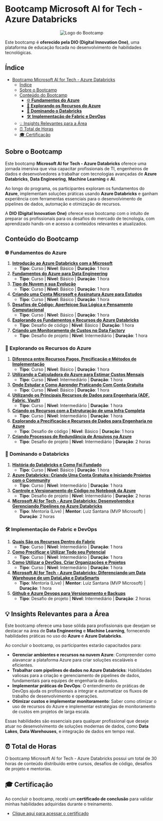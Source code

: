 # Bootcamp Microsoft AI for Tech - Azure Databricks

<p align="center">
  <img src="https://assets.dio.me/RtclCJyI1kOiDBZ2KRz2NY8FnrNxkDf-3kWtNSccPpg/f:webp/h:120/q:80/L3RyYWNrcy8xMjAwOWM2NS0zNWY4LTQ3ZjgtODFjYS1jMmQyZjZkYzgyZmUucG5n" alt="Logo do Bootcamp" />
</p>

Este bootcamp é **oferecido pela DIO (Digital Innovation One)**, uma plataforma de educação focada no desenvolvimento de habilidades tecnológicas.

## Índice

- [Bootcamp Microsoft AI for Tech - Azure Databricks](#bootcamp-microsoft-ai-for-tech---azure-databricks)
  - [Índice](#índice)
  - [Sobre o Bootcamp](#sobre-o-bootcamp)
  - [Conteúdo do Bootcamp](#conteúdo-do-bootcamp)
    - [🌐 **Fundamentos do Azure**](#-fundamentos-do-azure)
    - [🔧 **Explorando os Recursos do Azure**](#-explorando-os-recursos-do-azure)
    - [🚀 **Dominando o Databricks**](#-dominando-o-databricks)
    - [🛠️ **Implementação de Fabric e DevOps**](#️-implementação-de-fabric-e-devops)
  - [💡 Insights Relevantes para a Área](#-insights-relevantes-para-a-área)
  - [⏰ Total de Horas](#-total-de-horas)
  - [🎓 Certificação](#-certificação)

## Sobre o Bootcamp

Este bootcamp **Microsoft AI for Tech - Azure Databricks** oferece uma jornada imersiva que visa capacitar profissionais de TI, engenheiros de dados e desenvolvedores a trabalhar com tecnologias avançadas de **Azure Databricks**, **Data Engineering**, **Machine Learning** e **AI**. 

Ao longo do programa, os participantes exploram os fundamentos do **Azure**, implementam soluções práticas usando **Azure Databricks** e ganham experiência com ferramentas essenciais para o desenvolvimento de pipelines de dados, automação e otimização de recursos.

A **DIO (Digital Innovation One)** oferece esse bootcamp com o intuito de preparar os profissionais para os desafios do mercado de tecnologia, com aprendizado hands-on e acesso a conteúdos relevantes e atualizados.


## Conteúdo do Bootcamp

### 🌐 **Fundamentos do Azure**

1. **[Introdução ao Azure Databricks com a Microsoft](#)**
   - **Tipo**: Curso | **Nível**: Básico | **Duração**: 1 hora
2. **[Fundamentos do Azure para Data Engineering](#)**
   - **Tipo**: Curso | **Nível**: Básico | **Duração**: 1 hora
3. **[Tipo de Nuvem e sua Evolução](#)**
   - **Tipo**: Curso | **Nível**: Básico | **Duração**: 1 hora
4. **[Criando uma Conta Microsoft e Assinatura Azure para Estudos](#)**
   - **Tipo**: Curso | **Nível**: Básico | **Duração**: 1 hora
5. **[Desafios de Código: Aperfeiçoe Sua Lógica e Pensamento Computacional](#)**
   - **Tipo**: Curso | **Nível**: Básico | **Duração**: 1 hora
6. **[Explorando os Fundamentos e Recursos do Azure Databricks](#)**
   - **Tipo**: Desafio de código | **Nível**: Básico | **Duração**: 1 hora
7. **[Criando um Monitoramento de Custos no Data Factory](#)**
   - **Tipo**: Desafio de projeto | **Nível**: Intermediário | **Duração**: 1 hora


### 🔧 **Explorando os Recursos do Azure**

1. **[Diferença entre Recursos Pagos, Precificação e Métodos de Implementação](#)**
   - **Tipo**: Curso | **Nível**: Básico | **Duração**: 1 hora
2. **[Utilizando a Calculadora do Azure para Estimar Custos Mensais](#)**
   - **Tipo**: Curso | **Nível**: Intermediário | **Duração**: 1 hora
3. **[Onde Estudar e Como Aprender Praticando Com Conta Gratuita](#)**
   - **Tipo**: Curso | **Nível**: Básico | **Duração**: 1 hora
4. **[Utilizando os Principais Recursos de Dados para Engenharia (ADF, Fabric, Vault)](#)**
   - **Tipo**: Curso | **Nível**: Intermediário | **Duração**: 1 hora
5. **[Criando os Recursos com a Estruturação de uma Infra Completa](#)**
   - **Tipo**: Curso | **Nível**: Intermediário | **Duração**: 1 hora
6. **[Explorando a Precificação e Recursos de Dados para Engenharia no Azure](#)**
   - **Tipo**: Desafio de código | **Nível**: Básico | **Duração**: 1 hora
7. **[Criando Processos de Redundância de Arquivos na Azure](#)**
   - **Tipo**: Desafio de projeto | **Nível**: Intermediário | **Duração**: 2 horas


### 🚀 **Dominando o Databricks**

1. **[História do Databricks e Como Foi Fundado](#)**
   - **Tipo**: Curso | **Nível**: Básico | **Duração**: 1 hora
2. **[Azure Databricks: Criando Uma Conta Gratuita e Iniciando Projetos com o Community](#)**
   - **Tipo**: Curso | **Nível**: Intermediário | **Duração**: 1 hora
3. **[Controle e Versionamento de Código no Notebook da Azure](#)**
   - **Tipo**: Desafio de projeto | **Nível**: Intermediário | **Duração**: 2 horas
4. **[Microsoft AI for Tech - Azure Databricks: Desenvolvendo e Gerenciando Pipelines no Azure Databricks](#)**
   - **Tipo**: Mentoria (Live) | **Mentor**: Luiz Santana (MVP Microsoft) | **Duração**: 2 horas


### 🛠️ **Implementação de Fabric e DevOps**

1. **[Quais São os Recursos Dentro do Fabric](#)**
   - **Tipo**: Curso | **Nível**: Intermediário | **Duração**: 1 hora
2. **[Como Precificar e Utilizar Todo seu Potencial](#)**
   - **Tipo**: Curso | **Nível**: Intermediário | **Duração**: 1 hora
3. **[Como Utilizar o DevOps, Criar Organizações e Projetos](#)**
   - **Tipo**: Curso | **Nível**: Intermediário | **Duração**: 1 hora
4. **[Microsoft AI for Tech - Azure Databricks: Diferenciando um Data Warehouse de um DataLake e DataSmarts](#)**
   - **Tipo**: Mentoria (Live) | **Mentor**: Luiz Santana (MVP Microsoft) | **Duração**: 1 hora
5. **[Github e Azure Devops para Versionamento e Backups](#)**
   - **Tipo**: Desafio de projeto | **Nível**: Intermediário | **Duração**: 2 horas


## 💡 Insights Relevantes para a Área

Este bootcamp oferece uma base sólida para profissionais que desejam se destacar na área de **Data Engineering** e **Machine Learning**, fornecendo habilidades práticas no uso do **Azure** e **Azure Databricks**. 

Ao concluir o bootcamp, os participantes estarão capacitados para:

- **Gerenciar ambientes e recursos na nuvem Azure**: Compreender como alavancar a plataforma Azure para criar soluções escaláveis e eficientes.
- **Trabalhar com pipelines de dados no Azure Databricks**: Habilidades valiosas para a criação e gerenciamento de pipelines de dados, fundamentais para equipes de engenharia de dados.
- **Implementar práticas de DevOps**: O entendimento de práticas de DevOps ajuda os profissionais a integrar e automatizar os fluxos de trabalho de desenvolvimento e operações.
- **Otimizar custos e implementar monitoramento**: Saber como otimizar o uso de recursos do Azure e implementar estratégias de monitoramento de custos em projetos de larga escala.

Essas habilidades são essenciais para qualquer profissional que deseje atuar no desenvolvimento de soluções modernas de dados, como **Data Lakes**, **Data Warehouses**, e integração de dados em tempo real.

## ⏰ Total de Horas
O bootcamp Microsoft AI for Tech - Azure Databricks possui um total de 30 horas de conteúdo distribuído entre cursos, desafios de código, desafios de projeto e mentorias.

## 🎓 Certificação

Ao concluir o bootcamp, recebi um **certificado de conclusão** para validar minhas habilidades adquiridas durante o treinamento.

- [Clique aqui para acessar o certificado](https://www.dio.me/certificate/V6VLUDDB/share)


